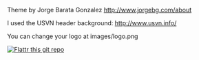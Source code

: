 Theme by Jorge Barata Gonzalez
http://www.jorgebg.com/about

I used the USVN header background: http://www.usvn.info/

You can change your logo at images/logo.png


[![Flattr this git repo](http://api.flattr.com/button/flattr-badge-large.png)](https://flattr.com/submit/auto?user_id=jorgebg&url=https://github.com/jorgebg/redmine-aurora-theme&title=redmine-aurora-theme&language=en_GB&tags=github&category=software) 
